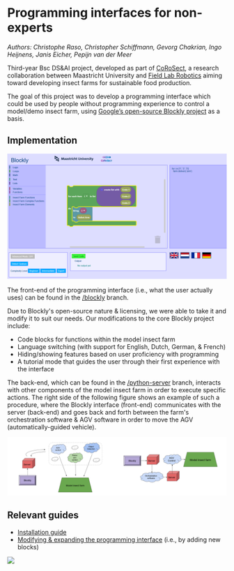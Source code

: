 # Programming interfaces for non-experts

*Authors: Christophe Raso, Christopher Schiffmann, Gevorg Chakrian, Ingo Heijnens, Janis Eicher, Pepijn van der Meer*

Third-year Bsc DS&AI project, developed as part of [CoRoSect](https://corosect.eu/), a research collaboration between Maastricht University and [Field Lab Robotics](https://www.fieldlabrobotics.com/) aiming toward developing insect farms for sustainable food production. 

The goal of this project was to develop a programming interface which could be used by people without programming experience to control a model/demo insect farm, using [Google’s open-source Blockly project](https://developers.google.com/blockly) as a basis.

## Implementation

![The front-end programming interface](./img/interface.png)

The front-end of the programming interface (i.e., what the user actually uses) can be found in the [/blockly](https://github.com/cjphs/DACS_3-1_9/tree/blockly) branch.

Due to Blockly's open-source nature & licensing, we were able to take it and modify it to suit our needs. Our modifications to the core Blockly project include:

- Code blocks for functions within the model insect farm
- Language switching (with support for English, Dutch, German, & French)
- Hiding/showing features based on user proficiency with programming
- A tutorial mode that guides the user through their first experience with the interface

The back-end, which can be found in the [/python-server](https://github.com/cjphs/DACS_3-1_9/tree/python-server) branch, interacts with other components of the model insect farm in order to execute specific actions. The right side of the following figure shows an example of such a procedure, where the Blockly interface (front-end) communicates with the server (back-end) and goes back and forth between the farm's orchestration software & AGV software in order to move the AGV (automatically-guided vehicle).

![](./img/interface_farm.png)

## Relevant guides

- [Installation guide](https://github.com/cjphs/DACS_3-1_9/blob/blockly_doc/guides/Installation%20guide.md)
- [Modifying & expanding the programming interface](https://github.com/cjphs/DACS_3-1_9/blob/blockly_doc/guides/Modification%20and%20expansion%20guide.md) (i.e., by adding new blocks)




![](https://cjphs.github.io/DACS_3-1_9/images/cs.svg)
